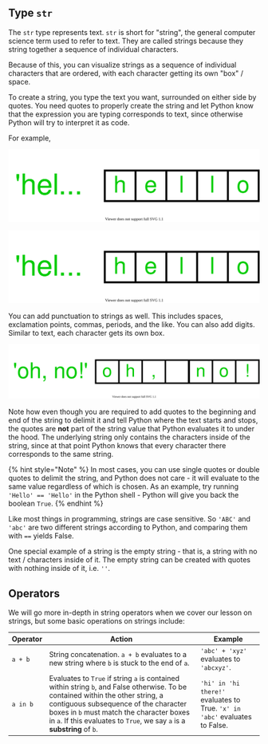 ## Type `str`

The `str` type represents text. `str` is short for "string", the general computer
science term used to refer to text. They are called strings because they
string together a sequence of individual characters.

Because of this, you can visualize strings as a sequence of individual
characters that are ordered, with each character getting its own "box" / space.

To create a string, you type the text you want, surrounded on either
side by quotes.
You need quotes to properly create the string and let Python know that the
expression you are typing corresponds to text, since otherwise Python will
try to interpret it as code.

For example,

<img src="../../../assets/chapter_1/hello_str.drawio.svg">

![hello_str](../../../assets/chapter_1/hello_str.drawio.svg)

You can add punctuation to strings as well. This includes spaces, exclamation
points, commas, periods, and the like. You can also add digits. Similar to
text, each character gets its own box.

<img src="../../../assets/chapter_1/oh_no_str.drawio.svg">

Note how even though you are required to add quotes to the beginning and
end of the string to delimit it and tell Python where the text starts and stops,
the quotes are **not** part of the string value that Python evaluates it to
under the hood. The underlying string only contains the characters inside of the
string, since at that point Python knows that every character there corresponds
to the same string.

{% hint style="Note" %}
In most cases, you can use single quotes or double quotes to delimit the string,
and Python does not care - it will evaluate to the same value regardless
of which is chosen. As an example, try running `'Hello' == 'Hello'` in the
Python shell - Python will give you back the boolean `True`.
{% endhint %}

Like most things in programming, strings are case sensitive. So `'ABC'` and
`'abc'` are two different strings according to Python, and comparing them with
`==` yields False.

One special example of a string is the empty string - that is, a string
with no text / characters inside of it. The empty string can be created
with quotes with nothing inside of it, i.e. `''`.

## Operators

We will go more in-depth in string operators when we cover our lesson on
strings, but some basic operations on strings include:

| Operator | Action                                                                                                                                                                                                                                                                                             | Example                                                                      |
|----------|----------------------------------------------------------------------------------------------------------------------------------------------------------------------------------------------------------------------------------------------------------------------------------------------------|------------------------------------------------------------------------------|
| `a + b`  | String concatenation. `a + b` evaluates to a new string where `b` is stuck to the end of `a`.                                                                                                                                                                                                      | `'abc' + 'xyz'` evaluates to `'abcxyz'`.                                     |
| `a in b` | Evaluates to `True` if string `a` is contained within string `b`, and False otherwise.  To be contained within the other string, a contiguous subsequence of the character boxes in `b`  must match the character boxes in `a`. If this evaluates to `True`, we say `a` is a **substring** of `b`. | `'hi' in 'hi there!'` evaluates to True. `'x' in 'abc'` evaluates to False.  |

